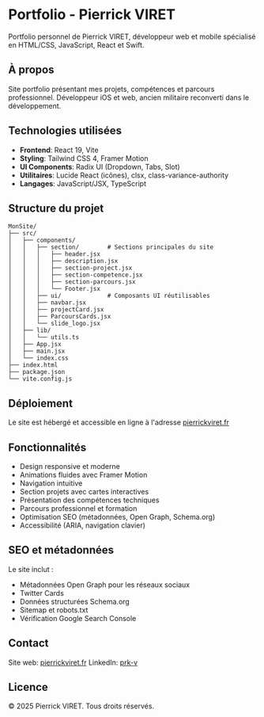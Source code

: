 # Portfolio - Pierrick VIRET

Portfolio personnel de Pierrick VIRET, développeur web et mobile spécialisé en HTML/CSS, JavaScript, React et Swift.

## À propos

Site portfolio présentant mes projets, compétences et parcours professionnel. Développeur iOS et web, ancien militaire reconverti dans le développement.

## Technologies utilisées

- **Frontend**: React 19, Vite
- **Styling**: Tailwind CSS 4, Framer Motion
- **UI Components**: Radix UI (Dropdown, Tabs, Slot)
- **Utilitaires**: Lucide React (icônes), clsx, class-variance-authority
- **Langages**: JavaScript/JSX, TypeScript

## Structure du projet

```
MonSite/
├── src/
│   ├── components/
│   │   ├── section/        # Sections principales du site
│   │   │   ├── header.jsx
│   │   │   ├── description.jsx
│   │   │   ├── section-project.jsx
│   │   │   ├── section-competence.jsx
│   │   │   ├── section-parcours.jsx
│   │   │   └── Footer.jsx
│   │   ├── ui/             # Composants UI réutilisables
│   │   ├── navbar.jsx
│   │   ├── projectCard.jsx
│   │   ├── ParcoursCards.jsx
│   │   └── slide_logo.jsx
│   ├── lib/
│   │   └── utils.ts
│   ├── App.jsx
│   ├── main.jsx
│   └── index.css
├── index.html
├── package.json
└── vite.config.js
```

## Déploiement

Le site est hébergé et accessible en ligne à l'adresse [pierrickviret.fr](https://www.pierrickviret.fr)

## Fonctionnalités

- Design responsive et moderne
- Animations fluides avec Framer Motion
- Navigation intuitive
- Section projets avec cartes interactives
- Présentation des compétences techniques
- Parcours professionnel et formation
- Optimisation SEO (métadonnées, Open Graph, Schema.org)
- Accessibilité (ARIA, navigation clavier)

## SEO et métadonnées

Le site inclut :
- Métadonnées Open Graph pour les réseaux sociaux
- Twitter Cards
- Données structurées Schema.org
- Sitemap et robots.txt
- Vérification Google Search Console

## Contact

Site web: [pierrickviret.fr](https://www.pierrickviret.fr)
LinkedIn: [prk-v](https://www.linkedin.com/in/prk-v)

## Licence

© 2025 Pierrick VIRET. Tous droits réservés.

